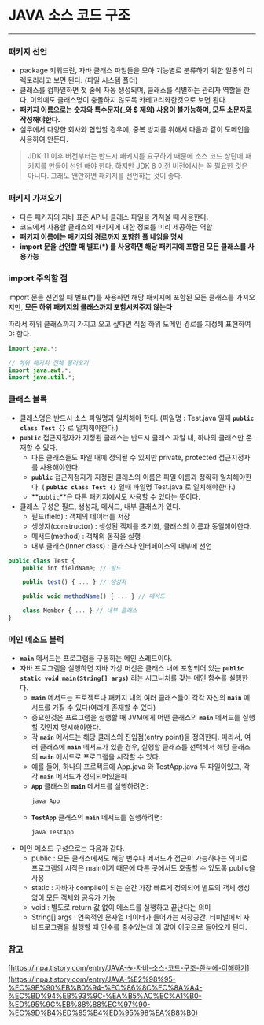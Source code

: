# JAVA 소스 코드 구조

---

### 패키지 선언

- package 키워드란, 자바 클래스 파일들을 모아 기능별로 분류하기 위한 일종의 디렉토리라고 보면 된다. (파일 시스템 폴더)
- 클래스를 컴파일하면 첫 줄에 자동 생성되며, 클래스를 식별하는 관리자 역할을 한다. 이외에도 클래스명이 충돌하지 않도록 카테고리화한것으로 보면 된다.
- **패키지 이름으로는 숫자와 특수문자(\_와 $ 제외) 사용이 불가능하며, 모두 소문자로 작성해야한다.**
- 실무에서 다양한 회사와 협업할 경우에, 중복 방지를 위해서 다음과 같이 도메인을 사용하여 만든다.

> JDK 11 이후 버전부터는 반드시 패키지를 요구하기 때문에 소스 코드 상단에 패키지를 만들어 선언 해야 한다.
> 하지만 JDK 8 이전 버전에서는 꼭 필요한 것은 아니다. 그래도 왠만하면 패키지를 선언하는 것이 좋다.

### 패키지 가져오기

- 다른 패키지의 자바 표준 API나 클래스 파일을 가져올 때 사용한다.
- 코드에서 사용할 클래스의 패키지에 대한 정보를 미리 제공하는 역할
- **패키지 이름에는 패키지의 경로까지 포함한 풀 네임을 명시**
- **import 문을 선언할 때 별표(\*) 를 사용하면 해당 패키지에 포함된 모든 클래스를 사용가능**

### import 주의할 점

import 문을 선언할 때 별표(\*)를 사용하면 해당 패키지에 포함된 모든 클래스를 가져오지만, **모든 하위 패키지의 클래스까지 포함시켜주지 않는다**

따라서 하위 클래스까지 가지고 오고 싶다면 직접 하위 도메인 경로를 지정해 표현하여야 한다.

```java
import java.*;

// 하위 패키지 전체 불러오기
import java.awt.*;
import java.util.*;
```

### 클래스 블록

- 클래스명은 반드시 소스 파일명과 일치해야 한다. (파일명 : Test.java 일때 **`public class Test {}`** 로 일치해야한다.)
- **`public`** 접근지정자가 지정된 클래스는 반드시 클래스 파일 내, 하나의 클래스만 존재할 수 있다.
  - 다른 클래스들도 파일 내에 정의될 수 있지만 private, protected 접근지정자를 사용해야한다.
  - **`public`** 접근지정자가 지정된 클래스의 이름은 파일 이름과 정확히 일치해야한다. ( **`public class Test {}`** 일때 파일명 Test.java 로 일치해야한다.)
  - **`public`**은 다른 패키지에서도 사용할 수 있다는 뜻이다.
- 클래스 구성은 필드, 생성자, 메서드, 내부 클래스가 있다.
  - 필드(field) : 객체의 데이터를 저장
  - 생성자(constructor) : 생성된 객체를 초기화, 클래스의 이름과 동일해야한다.
  - 메서드(method) : 객체의 동작을 실행
  - 내부 클래스(Inner class) : 클래스나 인터페이스의 내부에 선언

```jsx
public class Test {
	public int fieldName; // 필드

	public test() { ... } // 생성자

	public void methodName() { ... } // 메서드

    class Member { ... } // 내부 클래스
}
```

### 메인 메소드 블럭

- **`main`** 메서드는 프로그램을 구동하는 메인 스레드이다.
- 자바 프로그램을 실행하면 자바 가상 머신은 클래스 내에 포함되어 있는 **`public static void main(String[] args)`** 라는 시그니처를 갖는 메인 함수를 실행한다.
  - **`main`** 메서드는 프로젝트나 패키지 내의 여러 클래스들이 각각 자신의 **`main`** 메서드를 가질 수 있다(여러개 존재할 수 있다)
  - 중요한것은 프로그램을 실행할 때 JVM에게 어떤 클래스의 **`main`** 메서드를 실행할 것인지 명시해야한다.
  - 각 **`main`** 메서드는 해당 클래스의 진입점(entry point)을 정의한다. 따라서, 여러 클래스에 **`main`** 메서드가 있을 경우, 실행할 클래스를 선택해서 해당 클래스의 **`main`** 메서드로 프로그램을 시작할 수 있다.
  - 예를 들어, 하나의 프로젝트에 App.java 와 TestApp.java 두 파일이있고, 각각 **`main`** 메서드가 정의되어있을때
  - **`App`** 클래스의 **`main`** 메서드를 실행하려면:
    ```java
    java App
    ```
  - **`TestApp`** 클래스의 **`main`** 메서드를 실행하려면:
    ```java
    java TestApp
    ```
- 메인 메소드 구성으로는 다음과 같다.
  - public : 모든 클래스에서도 해당 변수나 메서드가 접근이 가능하다는 의미로 프로그램의 시작은 main이기 때문에 다른 곳에서도 호출할 수 있도록 public을 사용
  - static : 자바가 compile이 되는 순간 가장 빠르게 정의되어 별도의 객체 생성 없이 모든 객체와 공유가 가능
  - void : 별도로 return 값 없이 메소드를 실행하고 끝난다는 의미
  - String[] args : 연속적인 문자열 데이터가 들어가는 저장공간. 터미널에서 자바프로그램을 실행할 때 인수를 줄수있는데 이 값이 이곳으로 들어오게 된다.

### 참고

[https://inpa.tistory.com/entry/JAVA-☕-자바-소스-코드-구조-한눈에-이해하기](https://inpa.tistory.com/entry/JAVA-%E2%98%95-%EC%9E%90%EB%B0%94-%EC%86%8C%EC%8A%A4-%EC%BD%94%EB%93%9C-%EA%B5%AC%EC%A1%B0-%ED%95%9C%EB%88%88%EC%97%90-%EC%9D%B4%ED%95%B4%ED%95%98%EA%B8%B0)
